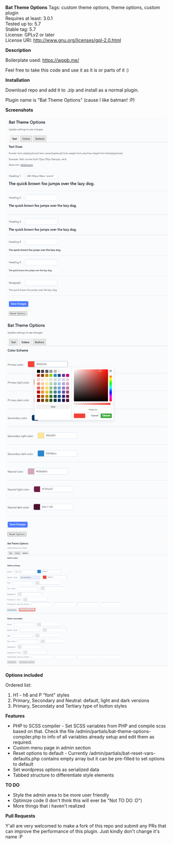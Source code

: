 **Bat Theme Options**
Tags: custom theme options, theme options, custom plugin  
Requires at least: 3.0.1  
Tested up to: 5.7  
Stable tag: 5.7  
License: GPLv2 or later  
License URI: http://www.gnu.org/licenses/gpl-2.0.html  

**Description**

Boilerplate used: https://wppb.me/

Feel free to take this code and use it as it is or parts of it :)

**Installation**

Download repo and add it to .zip and install as a normal plugin. 

Plugin name is "Bat Theme Options" (cause I like batman! :P)

**Screenshots**

![Alt text](/screenshots/screenshot-1.png?raw=true "Screenshot 1")
![Alt text](/screenshots/screenshot-2.png?raw=true "Screenshot 2")
![Alt text](/screenshots/screenshot-3.png?raw=true "Screenshot 3")

**Options included**

Ordered list:

1. H1 - h6 and P "font" styles
2. Primary, Secondary and Neutral: default, light and dark versions
3. Primary, Secondaty and Tertiary type of button styles

**Features**

* PHP to SCSS compiler - Set SCSS variables from PHP and compile scss based on that. Check the file /admin/partials/bat-theme-options-compiler.php to info of all variables already setup and edit them as required.
* Custom menu page in admin section
* Reset options to default - Currently /admin/partials/bat-reset-vars-defaults.php contains empty array but it can be pre-filled to set options to default
* Set wordpress options as serialized data
* Tabbed structure to differentiate style elements

**TO DO**

* Style the admin area to be more user friendly
* Optimize code (I don't think this will ever be "Not TO DO :D")
* More things that i haven't realized

**Pull Requests**

Y'all are very welcomed to make a fork of this repo and submit any PRs that can improve the performance of this plugin. Just kindly don't change it's name :P 